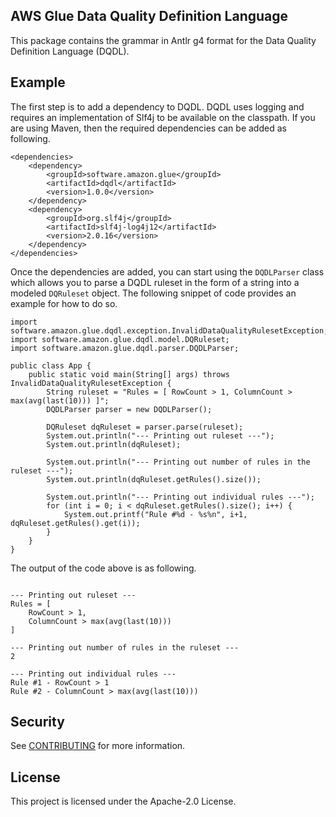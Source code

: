 ## AWS Glue Data Quality Definition Language

This package contains the grammar in Antlr g4 format for the Data Quality Definition Language (DQDL).

## Example

The first step is to add a dependency to DQDL. DQDL uses logging and requires an implementation of Slf4j to be available on the classpath. If you are using Maven, then the required dependencies can be added as following.

```
<dependencies>
    <dependency>
        <groupId>software.amazon.glue</groupId>
        <artifactId>dqdl</artifactId>
        <version>1.0.0</version>
    </dependency>
    <dependency>
        <groupId>org.slf4j</groupId>
        <artifactId>slf4j-log4j12</artifactId>
        <version>2.0.16</version>
    </dependency>
</dependencies>
```

Once the dependencies are added, you can start using the `DQDLParser` class which allows you to parse a DQDL ruleset in the form of a string into a modeled `DQRuleset` object. The following snippet of code provides an example for how to do so.

```
import software.amazon.glue.dqdl.exception.InvalidDataQualityRulesetException;
import software.amazon.glue.dqdl.model.DQRuleset;
import software.amazon.glue.dqdl.parser.DQDLParser;

public class App {
    public static void main(String[] args) throws InvalidDataQualityRulesetException {
        String ruleset = "Rules = [ RowCount > 1, ColumnCount > max(avg(last(10))) ]";
        DQDLParser parser = new DQDLParser();

        DQRuleset dqRuleset = parser.parse(ruleset);
        System.out.println("--- Printing out ruleset ---");
        System.out.println(dqRuleset);

        System.out.println("--- Printing out number of rules in the ruleset ---");
        System.out.println(dqRuleset.getRules().size());

        System.out.println("--- Printing out individual rules ---");
        for (int i = 0; i < dqRuleset.getRules().size(); i++) {
            System.out.printf("Rule #%d - %s%n", i+1, dqRuleset.getRules().get(i));
        }
    }
}
```

The output of the code above is as following.

```

--- Printing out ruleset ---
Rules = [
    RowCount > 1,
    ColumnCount > max(avg(last(10)))
]

--- Printing out number of rules in the ruleset ---
2

--- Printing out individual rules ---
Rule #1 - RowCount > 1
Rule #2 - ColumnCount > max(avg(last(10)))
```

## Security

See [CONTRIBUTING](CONTRIBUTING.md#security-issue-notifications) for more information.

## License

This project is licensed under the Apache-2.0 License.
